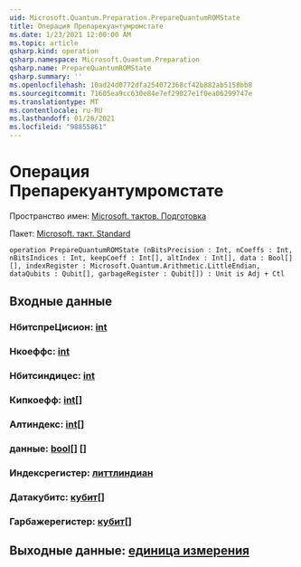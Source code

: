 ```yaml
---
uid: Microsoft.Quantum.Preparation.PrepareQuantumROMState
title: Операция Препарекуантумромстате
ms.date: 1/23/2021 12:00:00 AM
ms.topic: article
qsharp.kind: operation
qsharp.namespace: Microsoft.Quantum.Preparation
qsharp.name: PrepareQuantumROMState
qsharp.summary: ''
ms.openlocfilehash: 10ad24d0772dfa254072368cf42b882ab5158bb8
ms.sourcegitcommit: 71605ea9cc630e84e7ef29027e1f0ea06299747e
ms.translationtype: MT
ms.contentlocale: ru-RU
ms.lasthandoff: 01/26/2021
ms.locfileid: "98855861"
---
```

# <a name="preparequantumromstate-operation"></a>Операция Препарекуантумромстате

Пространство имен: [Microsoft. тактов. Подготовка](xref:Microsoft.Quantum.Preparation)

Пакет: [Microsoft. такт. Standard](https://nuget.org/packages/Microsoft.Quantum.Standard)




```qsharp
operation PrepareQuantumROMState (nBitsPrecision : Int, nCoeffs : Int, nBitsIndices : Int, keepCoeff : Int[], altIndex : Int[], data : Bool[][], indexRegister : Microsoft.Quantum.Arithmetic.LittleEndian, dataQubits : Qubit[], garbageRegister : Qubit[]) : Unit is Adj + Ctl
```


## <a name="input"></a>Входные данные

### <a name="nbitsprecision--int"></a>НбитспреЦисион: [int](xref:microsoft.quantum.lang-ref.int)




### <a name="ncoeffs--int"></a>Нкоеффс: [int](xref:microsoft.quantum.lang-ref.int)




### <a name="nbitsindices--int"></a>Нбитсиндицес: [int](xref:microsoft.quantum.lang-ref.int)




### <a name="keepcoeff--int"></a>Кипкоефф: [int](xref:microsoft.quantum.lang-ref.int)[]




### <a name="altindex--int"></a>Алтиндекс: [int](xref:microsoft.quantum.lang-ref.int)[]




### <a name="data--bool"></a>данные: [bool](xref:microsoft.quantum.lang-ref.bool)[] []




### <a name="indexregister--littleendian"></a>Индексрегистер: [литтлиндиан](xref:Microsoft.Quantum.Arithmetic.LittleEndian)




### <a name="dataqubits--qubit"></a>Датакубитс: [кубит](xref:microsoft.quantum.lang-ref.qubit)[]




### <a name="garbageregister--qubit"></a>Гарбажерегистер: [кубит](xref:microsoft.quantum.lang-ref.qubit)[]





## <a name="output--unit"></a>Выходные данные: [единица измерения](xref:microsoft.quantum.lang-ref.unit)

